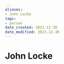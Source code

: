 ```yaml
---
aliases: 
- John Locke
tags: 
- person
date_created: 2021-12-30
date_modified: 2021-12-30
---
```


# John Locke
